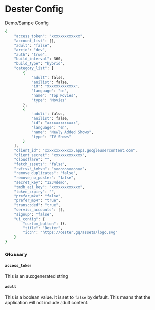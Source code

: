 # Dester Config

Demo/Sample Config

```bash
{
    "access_token": "xxxxxxxxxxxxx",
    "account_list": [],
    "adult": "false",
    "arcio": "dev",
    "auth": "true",
    "build_interval": 360,
    "build_type": "hybrid",
    "category_list": [
        {
            "adult": false,
            "anilist": false,
            "id": "xxxxxxxxxxxxx",
            "language": "en",
            "name": "Top Movies",
            "type": "Movies"
        },
        {
            "adult": false,
            "anilist": false,
            "id": "xxxxxxxxxxxxx",
            "language": "en",
            "name": "Newly Added Shows",
            "type": "TV Shows"
        }
    ],
    "client_id": "xxxxxxxxxxxxx.apps.googleusercontent.com",
    "client_secret": "xxxxxxxxxxxxx",
    "cloudflare": "",
    "fetch_assets": "false",
    "refresh_token": "xxxxxxxxxxxxx",
    "remove_duplicates": "false",
    "remove_no_poster": "false",
    "secret_key": "1234demo",
    "tmdb_api_key": "xxxxxxxxxxxxx",
    "token_expiry": "",
    "prefer_mkv": "false",
    "prefer_mp4": "true",
    "transcoded": "true",
    "service_accounts": [],
    "signup": "false",
    "ui_config": {
        "custom_button": {},
        "title": "Dester",
        "icon": "https://dester.gq/assets/logo.svg"
    }
}
```

### Glossary

#### `access_token`

This is an autogenerated string

#### `adult`

This is a boolean value. It is set to `false` by default. This means that the application will not include adult content.

<!-- - Client ID: Your google drive API client ID.
  - Example: `56789`
- Client Secret: Your google drive API client secret.
  - Example: `56789`
- Authorization Endpoint [Default]: https://accounts.google.com/o/oauth2/v2/auth
- Token Endpoint [Default]: https://www.googleapis.com/oauth2/v4/token
- Redirect URI: Your application URL.
  - Example: `https://domain.com` -->
